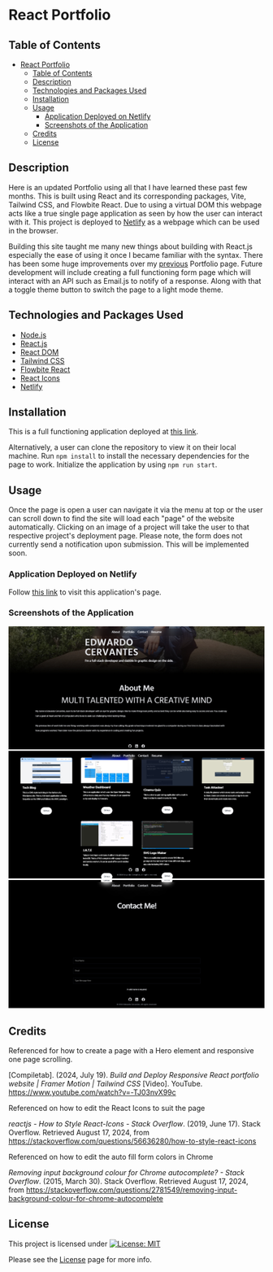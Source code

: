 # React Portfolio

## Table of Contents

- [React Portfolio](#react-portfolio)
  - [Table of Contents](#table-of-contents)
  - [Description](#description)
  - [Technologies and Packages Used](#technologies-and-packages-used)
  - [Installation](#installation)
  - [Usage](#usage)
    - [Application Deployed on Netlify](#application-deployed-on-netlify)
    - [Screenshots of the Application](#screenshots-of-the-application)
  - [Credits](#credits)
  - [License](#license)

## Description

Here is an updated Portfolio using all that I have learned these past few months. This is built using React and its corresponding packages, Vite, Tailwind CSS, and Flowbite React. Due to using a virtual DOM this webpage acts like a true single page application as seen by how the user can interact with it. This project is deployed to [Netlify](https://www.netlify.com/) as a webpage which can be used in the browser.

Building this site taught me many new things about building with React.js especially the ease of using it once I became familiar with the syntax. There has been some huge improvements over my [previous](https://github.com/EXCervantes/portfolio-page) Portfolio page. Future development will include creating a full functioning form page which will interact with an API such as Email.js to notify of a response. Along with that a toggle theme button to switch the page to a light mode theme.

## Technologies and Packages Used

- [Node.js](https://nodejs.org/en)
- [React.js](https://react.dev/)
- [React DOM](https://www.npmjs.com/package/react-dom)
- [Tailwind CSS](https://tailwindcss.com/)
- [Flowbite React](https://flowbite-react.com/docs/getting-started/introduction)
- [React Icons](https://www.npmjs.com/package/react-icons)
- [Netlify](https://www.netlify.com/)

## Installation

This is a full functioning application deployed at [this link](https://edwardo-cervantes-portfolio.netlify.app/).

Alternatively, a user can clone the repository to view it on their local machine. Run `npm install` to install the necessary dependencies for the page to work. Initialize the application by using `npm run start`.

## Usage

Once the page is open a user can navigate it via the menu at top or the user can scroll down to find the site will load each "page" of the website automatically. Clicking on an image of a project will take the user to that respective project's deployment page. Please note, the form does not currently send a notification upon submission. This will be implemented soon.

### Application Deployed on Netlify

Follow [this link](https://edwardo-cervantes-portfolio.netlify.app/) to visit this application's page.

### Screenshots of the Application

![About Me](public/images/reactportfolio1.jpg)
![Portfolio](public/images/reactportfolio2.jpg)
![Contact](public/images/reactportfolio3.jpg)

## Credits

Referenced for how to create a page with a Hero element and responsive one page scrolling.

\[Compiletab\]. (2024, July 19). _Build and Deploy Responsive React portfolio website | Framer Motion | Tailwind CSS_ \[Video\]. YouTube. https://www.youtube.com/watch?v=-TJ03nvX99c

Referenced on how to edit the React Icons to suit the page

_reactjs - How to Style React-Icons - Stack Overflow_. (2019, June 17). Stack Overflow. Retrieved August 17, 2024, from https://stackoverflow.com/questions/56636280/how-to-style-react-icons

Referenced on how to edit the auto fill form colors in Chrome

_Removing input background colour for Chrome autocomplete? - Stack Overflow_. (2015, March 30). Stack Overflow. Retrieved August 17, 2024, from https://stackoverflow.com/questions/2781549/removing-input-background-colour-for-chrome-autocomplete
  
## License

This project is licensed under [![License: MIT](https://img.shields.io/badge/License-MIT-yellow.svg)](https://opensource.org/licenses/MIT)

Please see the [License](https://opensource.org/licenses/MIT) page for more info.
